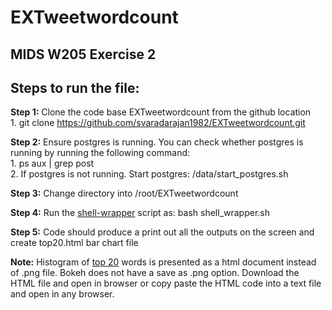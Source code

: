 # EXTweetwordcount

## MIDS W205 Exercise 2

## Steps to run the file:

**Step 1:** Clone the code base EXTweetwordcount from the github location  
          1. git clone https://github.com/svaradarajan1982/EXTweetwordcount.git

**Step 2:** Ensure postgres is running. You can check whether postgres is running by running the following command:  
          1. ps aux | grep post   
          2. If postgres is not running. Start postgres: /data/start_postgres.sh

**Step 3:** Change directory into /root/EXTweetwordcount

**Step 4:** Run the [shell-wrapper](shell_wrapper.sh) script as: bash shell_wrapper.sh

**Step 5:** Code should produce a print out all the outputs on the screen and create top20.html bar chart file

**Note:** Histogram of [top 20](top20.html) words is presented as a html document instead of .png file. Bokeh does not have a save as .png option. Download the HTML file and open in browser or copy paste the HTML code into a text file and open in any browser.
